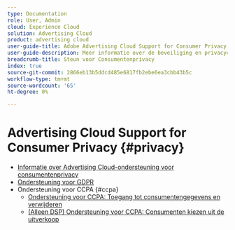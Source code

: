 ```yaml
---
type: Documentation
role: User, Admin
cloud: Experience Cloud
solution: Advertising Cloud
product: advertising cloud
user-guide-title: Adobe Advertising Cloud Support for Consumer Privacy
user-guide-description: Meer informatie over de beveiliging en privacycontroles die Advertising Cloud biedt om adverteerders te helpen hun klanten te helpen zich aan de privacywetgeving van de consument te houden.
breadcrumb-title: Steun voor Consumentenprivacy
index: true
source-git-commit: 2866eb13b5ddcd485e6817fb2ebe6ea3cbb43b5c
workflow-type: tm+mt
source-wordcount: '65'
ht-degree: 0%

---
```



# Advertising Cloud Support for Consumer Privacy {#privacy}

+ [Informatie over Advertising Cloud-ondersteuning voor consumentenprivacy](/help/privacy/home.md)
+ [Ondersteuning voor GDPR](/help/privacy/ad-cloud-gdpr.md)
+ Ondersteuning voor CCPA {#ccpa}
   + [Ondersteuning voor CCPA: Toegang tot consumentengegevens en verwijderen](/help/privacy/ad-cloud-ccpa-access-delete.md)
   + [(Alleen DSP) Ondersteuning voor CCPA: Consumenten kiezen uit de uitverkoop](/help/privacy/ad-cloud-ccpa-opt-out-of-sale.md)
